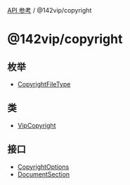 [API 参考](../wiki/Home) / @142vip/copyright

# @142vip/copyright

## 枚举

* [CopyrightFileType](../wiki/@142vip.copyright.%E6%9E%9A%E4%B8%BE.CopyrightFileType)

## 类

* [VipCopyright](../wiki/@142vip.copyright.%E7%B1%BB.VipCopyright)

## 接口

* [CopyrightOptions](../wiki/@142vip.copyright.%E6%8E%A5%E5%8F%A3.CopyrightOptions)
* [DocumentSection](../wiki/@142vip.copyright.%E6%8E%A5%E5%8F%A3.DocumentSection)
